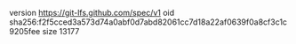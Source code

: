 version https://git-lfs.github.com/spec/v1
oid sha256:f2f5cced3a573d74a0abf0d7abd82061cc7d18a22af0639f0a8cf3c1c9205fee
size 13177

